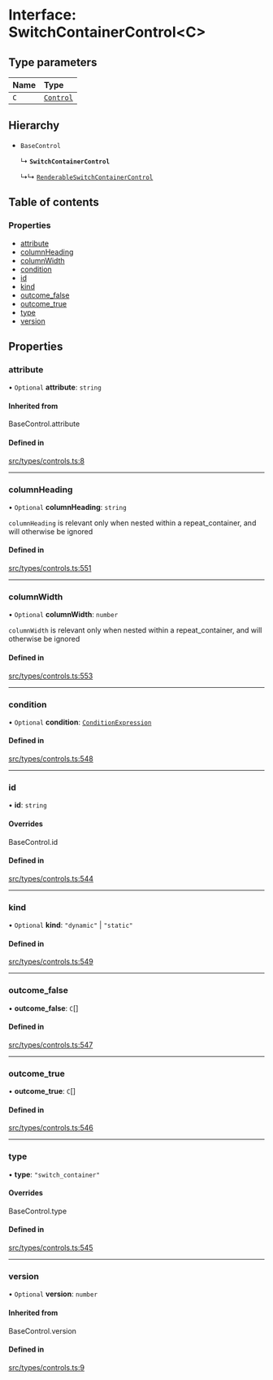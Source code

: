 # Interface: SwitchContainerControl\<C\>

## Type parameters

| Name | Type |
| :------ | :------ |
| `C` | [`Control`](../wiki/Exports#control) |

## Hierarchy

- `BaseControl`

  ↳ **`SwitchContainerControl`**

  ↳↳ [`RenderableSwitchContainerControl`](../wiki/RenderableSwitchContainerControl)

## Table of contents

### Properties

- [attribute](../wiki/SwitchContainerControl#attribute)
- [columnHeading](../wiki/SwitchContainerControl#columnheading)
- [columnWidth](../wiki/SwitchContainerControl#columnwidth)
- [condition](../wiki/SwitchContainerControl#condition)
- [id](../wiki/SwitchContainerControl#id)
- [kind](../wiki/SwitchContainerControl#kind)
- [outcome\_false](../wiki/SwitchContainerControl#outcome_false)
- [outcome\_true](../wiki/SwitchContainerControl#outcome_true)
- [type](../wiki/SwitchContainerControl#type)
- [version](../wiki/SwitchContainerControl#version)

## Properties

### attribute

• `Optional` **attribute**: `string`

#### Inherited from

BaseControl.attribute

#### Defined in

[src/types/controls.ts:8](https://github.com/decisively-io/interview-sdk/blob/3e6bd8aef036b04e16a1e39d9ad7edd1b29b4058/src/types/controls.ts#L8)

___

### columnHeading

• `Optional` **columnHeading**: `string`

`columnHeading` is relevant only when nested within a repeat_container, and will otherwise be ignored

#### Defined in

[src/types/controls.ts:551](https://github.com/decisively-io/interview-sdk/blob/3e6bd8aef036b04e16a1e39d9ad7edd1b29b4058/src/types/controls.ts#L551)

___

### columnWidth

• `Optional` **columnWidth**: `number`

`columnWidth` is relevant only when nested within a repeat_container, and will otherwise be ignored

#### Defined in

[src/types/controls.ts:553](https://github.com/decisively-io/interview-sdk/blob/3e6bd8aef036b04e16a1e39d9ad7edd1b29b4058/src/types/controls.ts#L553)

___

### condition

• `Optional` **condition**: [`ConditionExpression`](../wiki/ConditionExpression)

#### Defined in

[src/types/controls.ts:548](https://github.com/decisively-io/interview-sdk/blob/3e6bd8aef036b04e16a1e39d9ad7edd1b29b4058/src/types/controls.ts#L548)

___

### id

• **id**: `string`

#### Overrides

BaseControl.id

#### Defined in

[src/types/controls.ts:544](https://github.com/decisively-io/interview-sdk/blob/3e6bd8aef036b04e16a1e39d9ad7edd1b29b4058/src/types/controls.ts#L544)

___

### kind

• `Optional` **kind**: ``"dynamic"`` \| ``"static"``

#### Defined in

[src/types/controls.ts:549](https://github.com/decisively-io/interview-sdk/blob/3e6bd8aef036b04e16a1e39d9ad7edd1b29b4058/src/types/controls.ts#L549)

___

### outcome\_false

• **outcome\_false**: `C`[]

#### Defined in

[src/types/controls.ts:547](https://github.com/decisively-io/interview-sdk/blob/3e6bd8aef036b04e16a1e39d9ad7edd1b29b4058/src/types/controls.ts#L547)

___

### outcome\_true

• **outcome\_true**: `C`[]

#### Defined in

[src/types/controls.ts:546](https://github.com/decisively-io/interview-sdk/blob/3e6bd8aef036b04e16a1e39d9ad7edd1b29b4058/src/types/controls.ts#L546)

___

### type

• **type**: ``"switch_container"``

#### Overrides

BaseControl.type

#### Defined in

[src/types/controls.ts:545](https://github.com/decisively-io/interview-sdk/blob/3e6bd8aef036b04e16a1e39d9ad7edd1b29b4058/src/types/controls.ts#L545)

___

### version

• `Optional` **version**: `number`

#### Inherited from

BaseControl.version

#### Defined in

[src/types/controls.ts:9](https://github.com/decisively-io/interview-sdk/blob/3e6bd8aef036b04e16a1e39d9ad7edd1b29b4058/src/types/controls.ts#L9)
